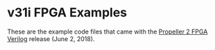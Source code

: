 # v31i FPGA Examples
These are the example code files that came with the [Propeller 2 FPGA Verilog](https://github.com/parallaxinc/propeller/releases/download/v32i/Prop2_FPGA_v32i.zip) release (June 2, 2018).
